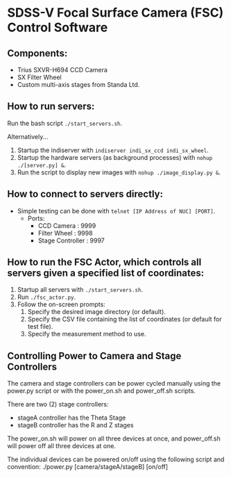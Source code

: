 # SDSS-V Focal Surface Camera (FSC) Control Software

## Components:
- Trius SXVR-H694 CCD Camera
- SX Filter Wheel
- Custom multi-axis stages from Standa Ltd.

## How to run servers:
Run the bash script ```./start_servers.sh```.

Alternatively...
1. Startup the indiserver with ```indiserver indi_sx_ccd indi_sx_wheel```.
2. Startup the hardware servers (as background processes) with ```nohup ./[server.py] &```.
3. Run the script to display new images with ```nohup ./image_display.py &```.

## How to connect to servers directly:
- Simple testing can be done with ```telnet [IP Address of NUC] [PORT]```.
  - Ports:
    - CCD Camera : 9999
    - Filter Wheel : 9998
    - Stage Controller : 9997

## How to run the FSC Actor, which controls all servers given a specified list of coordinates:
1. Startup all servers with ```./start_servers.sh```.
2. Run ```./fsc_actor.py```.
3. Follow the on-screen prompts:
   1. Specify the desired image directory (or default).
   2. Specify the CSV file containing the list of coordinates (or default for test file).
   3. Specify the measurement method to use.

## Controlling Power to Camera and Stage Controllers
The camera and stage controllers can be power cycled manually using the power.py script or
with the power_on.sh and power_off.sh scripts.

There are two (2) stage controllers: 
  - stageA controller has the Theta Stage
  - stageB controller has the R and Z stages

The power_on.sh will power on all three devices at once, and power_off.sh will power off all
three devices at one.

The individual devices can be powered on/off using the following script and convention:
  ./power.py [camera/stageA/stageB] [on/off]